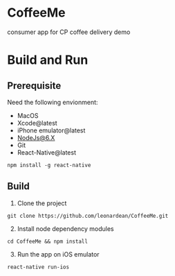 # CoffeeMe
consumer app for CP coffee delivery demo

# Build and Run
## Prerequisite 
Need the following envionment:

 - MacOS
 - Xcode@latest
 - iPhone emulator@latest
 - NodeJs@6.X
 - Git
 - React-Native@latest
  ```
  npm install -g react-native
  ```
## Build

1. Clone the project
```
git clone https://github.com/leonardean/CoffeeMe.git
```
2. Install node dependency modules
```
cd CoffeeMe && npm install
```
3. Run the app on iOS emulator
```
react-native run-ios
```
 
